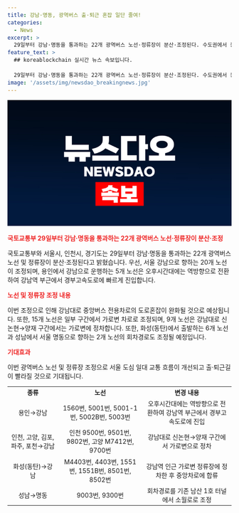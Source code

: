 ```yaml
---
title: 강남·명동, 광역버스 출·퇴근 혼잡 일단 줄여!
categories:
  - News
excerpt: >
  29일부터 강남·명동을 통과하는 22개 광역버스 노선·정류장이 분산·조정된다. 수도권에서 용인에서 출발하는 5개 노선은 퇴근시간대에 역방향으로 전환되며, 15개 노선은 가로변 차로로 조정된다. 또한, 9개 노선은 ‘2호선강남역(중)’ 정류장부터 가로변에 정차하고 6개 노선은 강남역 인근 가로변 정류장에 정차한 후 중앙차로에 합류한다. 또한, 2개 노선은 명동입구 정류장을 통과하지 않고 대신 롯데백화점 정류장에 정차한다. 이 조치로 교통 흐름이 개선되고 출·퇴근길이 빨라질 것으로 기대된다.
feature_text: >
  ## koreablockchain 실시간 뉴스 속보입니다.

  29일부터 강남·명동을 통과하는 22개 광역버스 노선·정류장이 분산·조정된다. 수도권에서 용인에서 출발하는 5개 노선은 퇴근시간대에 역방향으로 전환되며, 15개 노선은 가로변 차로로 조정된다. 또한, 9개 노선은 ‘2호선강남역(중)’ 정류장부터 가로변에 정차하고 6개 노선은 강남역 인근 가로변 정류장에 정차한 후 중앙차로에 합류한다. 또한, 2개 노선은 명동입구 정류장을 통과하지 않고 대신 롯데백화점 정류장에 정차한다. 이 조치로 교통 흐름이 개선되고 출·퇴근길이 빨라질 것으로 기대된다.
image: '/assets/img/newsdao_breakingnews.jpg'
---
```


<p><img src="/assets/img/newsdao_breakingnews.jpg" alt="koreablockchain 속보" /></p>

<p><b><span style="color: #ee2323;">국토교통부 29일부터 강남·명동을 통과하는 22개 광역버스 노선·정류장이 분산·조정</span></b></p>

<p>국토교통부와 서울시, 인천시, 경기도는 29일부터 강남·명동을 통과하는 22개 광역버스 노선 및 정류장이 분산·조정된다고 밝혔습니다. 우선, 서울 강남으로 향하는 20개 노선이 조정되며, 용인에서 강남으로 운행하는 5개 노선은 오후시간대에는 역방향으로 전환하여 강남역 부근에서 경부고속도로에 빠르게 진입합니다.</p>

<p><b><span style="color: #ee2323;">노선 및 정류장 조정 내용</span></b></p>

<p>이번 조정으로 인해 강남대로 중앙버스 전용차로의 도로혼잡이 완화될 것으로 예상됩니다. 또한, 15개 노선은 일부 구간에서 가로변 차로로 조정되며, 9개 노선은 강남대로 신논현→양재 구간에서는 가로변에 정차합니다. 또한, 화성(동탄)에서 출발하는 6개 노선과 성남에서 서울 명동으로 향하는 2개 노선의 회차경로도 조정될 예정입니다.</p>

<p><b><span style="color: #ee2323;">기대효과</span></b></p>

<p>이번 광역버스 노선 및 정류장 조정으로 서울 도심 일대 교통 흐름이 개선되고 출·퇴근길이 빨라질 것으로 기대됩니다.</p>

<table>
  <tr>
    <td style="text-align: center; height: 17px;"><b>종류</b></td>
    <td style="text-align: center; height: 17px;"><b>노선</b></td>
    <td style="text-align: center; height: 17px;"><b>변경 내용</b></td>
  </tr>
  <tr>
    <td style="text-align: center; height: 17px;">용인→강남</td>
    <td style="text-align: center; height: 17px;">1560번, 5001번, 5001-1번, 5002B번, 5003번</td>
    <td style="text-align: center; height: 17px;">오후시간대에는 역방향으로 전환하여 강남역 부근에서 경부고속도로에 진입</td>
  </tr>
  <tr>
    <td style="text-align: center; height: 17px;">인천, 고양, 김포, 파주, 포천→강남</td>
    <td style="text-align: center; height: 17px;">인천 9500번, 9501번, 9802번, 고양 M7412번, 9700번</td>
    <td style="text-align: center; height: 17px;">강남대로 신논현→양재 구간에서 가로변으로 정차</td>
  </tr>
  <tr>
    <td style="text-align: center; height: 17px;">화성(동탄)→강남</td>
    <td style="text-align: center; height: 17px;">M4403번, 4403번, 1551번, 1551B번, 8501번, 8502번</td>
    <td style="text-align: center; height: 17px;">강남역 인근 가로변 정류장에 정차한 후 중앙차로에 합류</td>
  </tr>
  <tr>
    <td style="text-align: center; height: 17px;">성남→명동</td>
    <td style="text-align: center; height: 17px;">9003번, 9300번</td>
    <td style="text-align: center; height: 17px;">회차경로를 기존 남산 1호 터널에서 소월로로 조정</td>
  </tr>
</table>

<p data-ke-size="size16">&nbsp;</p>

